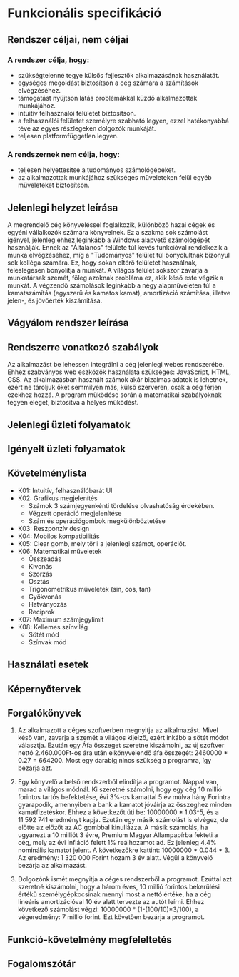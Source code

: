 Funkcionális specifikáció
=========================

Rendszer céljai, nem céljai
---------------------------
### A rendszer célja, hogy:
* szükségtelenné tegye külsős fejlesztők alkalmazásának használatát.
* egységes megoldást biztosítson a cég számára a számítások elvégzéséhez.
* támogatást nyújtson látás problémákkal küzdő alkalmazottak munkájához.
* intuitív felhasználói felületet biztosítson.
* a felhasználói felületet személyre szabható legyen, ezzel hatékonyabbá téve az egyes részlegeken dolgozók munkáját.
* teljesen platformfüggetlen legyen.

### A rendszernek nem célja, hogy:
* teljesen helyettesítse a tudományos számológépeket.
* az alkalmazottak munkájához szükséges műveleteken felül egyéb műveleteket biztosítson.

Jelenlegi helyzet leírása
-------------------------
A megrendelő cég könyveléssel foglalkozik, különböző hazai cégek és egyéni vállalkozók számára könyvelnek. Ez a szakma sok számolást igényel, jelenleg ehhez leginkább a Windows alapvető számológépét használják. Ennek az "Általános" felülete túl kevés funkcióval rendelkezik a munka elvégzéséhez, míg a "Tudományos" felület túl bonyolultnak bizonyul sok kolléga számára. Ez, hogy sokan eltérő felületet használnak, feleslegesen bonyolítja a munkát. A világos felület sokszor zavarja a munkatársak szemét, főleg azoknak probláma ez, akik késő este végzik a munkát. A végzendő számolások leginkább a négy alapműveleten túl a kamatszámítás (egyszerű és kamatos kamat), amortizáció számítása, illetve jelen-, és jövőérték kiszámítása.

Vágyálom rendszer leírása
-------------------------

Rendszerre vonatkozó szabályok
------------------------------
Az alkalmazást be lehessen integrálni a cég jelenlegi webes rendszerébe. Ehhez szabványos web eszközök használata szükséges: JavaScript, HTML, CSS.
Az alkalmazásban használt számok akár bizalmas adatok is lehetnek, ezért ne tároljuk őket semmilyen más, külső szerveren, csak a cég férjen ezekhez hozzá.
A program működése során a matematikai szabályoknak tegyen eleget, biztosítva a helyes működést.

Jelenlegi üzleti folyamatok
---------------------------

Igényelt üzleti folyamatok
--------------------------


Követelménylista
----------------
- K01: Intuitív, felhasználóbarát UI
- K02: Grafikus megjelenítés
    - Számok 3 számjegyenkénti tördelése olvashatóság érdekében.
    - Végzett operáció megjelenítése
    - Szám és operációgombok megkülönböztetése
- K03: Reszponzív design
- K04: Mobilos kompatibilitás
- K05: Clear gomb, mely törli a jelenlegi számot, operációt.
- K06: Matematikai műveletek
    - Összeadás
    - Kivonás
    - Szorzás
    - Osztás
    - Trigonometrikus műveletek (sin, cos, tan)
    - Gyökvonás
    - Hatványozás
    - Reciprok
- K07: Maximum számjegylimit
- K08: Kellemes színvilág
    - Sötét mód
    - Színvak mód

Használati esetek
-----------------

Képernyőtervek
--------------

Forgatókönyvek
--------------
1. Az alkalmazott a céges szoftverben megnyitja az alkalmazást. Mivel késő van, zavarja a szemét a világos kijelző, ezért inkább a sötét módot választja. Ezután egy Áfa összeget szeretne kiszámolni, az új szoftver nettó 2.460.000Ft-os ára után elkönyvelendő áfa összegét: 2460000 * 0.27 =  664200. Most egy darabig nincs szükség a programra, így bezárja azt.

2. Egy könyvelő a belső rendszerből elindítja a programot. Nappal van, marad a világos módnál. Ki szeretné számolni, hogy egy cég 10 millió forintos tartós befektetése, évi 3%-os kamattal 5 év múlva hány Forintra gyarapodik, amennyiben a bank a kamatot jóváírja az összeghez minden kamatfizetéskor. Ehhez a következőt üti be: 10000000 * 1.03^5, és a 11 592 741 eredményt kapja. Ezután egy másik számolást is elvégez, de előtte az előzőt az AC gombbal kinullázza. A másik számolás, ha ugyanezt a 10 milliót 3 évre, Premium Magyar Állampapírba fekteti a cég, mely az évi infláció felett 1% reálhozamot ad. Ez jelenleg  4.4% nominális kamatot jelent. A következőkre kattint: 10000000 * 0.044 * 3. Az eredmény: 1 320 000 Forint hozam 3 év alatt. Végül a könyvelő bezárja az alkalmazást.

3. Dolgozónk ismét megnyitja a céges rendszerből a programot. Ezúttal azt szeretné kiszámolni, hogy a három éves, 10 millió forintos bekerülési értékű személygépkocsinak mennyi most a nettó értéke, ha a cég lineáris amortizációval 10 év alatt tervezte az autót leírni. Ehhez következő számolást végzi: 10000000 * (1-(100/10)*3/100), a végeredmény: 7 millió forint. Ezt követően bezárja a programot.

Funkció-követelmény megfeleltetés
---------------------------------

Fogalomszótár
-------------
